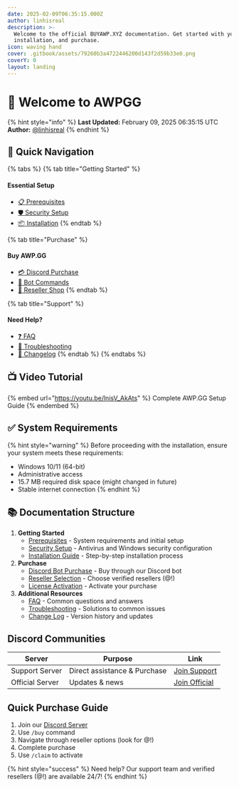 ```yaml
---
date: 2025-02-09T06:35:15.000Z
author: linhisreal
description: >-
  Welcome to the official BUYAWP.XYZ documentation. Get started with your setup,
  installation, and purchase.
icon: waving hand
cover: .gitbook/assets/79260b3a4722446200d143f2d59b33e0.png
coverY: 0
layout: landing
---
```


# 👋 Welcome to AWPGG

{% hint style="info" %}
**Last Updated:** February 09, 2025 06:35:15 UTC\
**Author:** [@linhisreal](https://github.com/linhisreal)
{% endhint %}

## 🎯 Quick Navigation

{% tabs %}
{% tab title="Getting Started" %}
#### Essential Setup

* [📋 Prerequisites](docs/getting-started/prerequisites.md)
* [🛡️ Security Setup](docs/getting-started/security-setup.md)
* [📦 Installation](docs/getting-started/installation.md)
{% endtab %}

{% tab title="Purchase" %}
#### Buy AWP.GG

* [💳 Discord Purchase](docs/purchase/purchase-guide.md#discord-bot-purchase)
* [🤖 Bot Commands](docs/purchase/purchase-guide.md#step-2-use-purchase-command)
* [🔄 Reseller Shop](docs/purchase/purchase-guide.md#step-3-select-reseller)
{% endtab %}

{% tab title="Support" %}
#### Need Help?

* [❓ FAQ](docs/additional-resources/faq.md)
* [🔧 Troubleshooting](docs/additional-resources/troubleshooting.md)
* [📝 Changelog](docs/additional-resources/changelog.md)
{% endtab %}
{% endtabs %}

## 📺 Video Tutorial

{% embed url="https://youtu.be/lnisV_AkAts" %}
Complete AWP.GG Setup Guide
{% endembed %}

## ✅ System Requirements

{% hint style="warning" %}
Before proceeding with the installation, ensure your system meets these requirements:

* Windows 10/11 (64-bit)
* Administrative access
* 15.7 MB required disk space (might changed in future)
* Stable internet connection
{% endhint %}

## 📚 Documentation Structure

1. **Getting Started**
   * [Prerequisites](docs/getting-started/prerequisites.md) - System requirements and initial setup
   * [Security Setup](docs/getting-started/security-setup.md) - Antivirus and Windows security configuration
   * [Installation Guide](docs/getting-started/installation.md) - Step-by-step installation process
2. **Purchase**
   * [Discord Bot Purchase](docs/purchase/purchase-guide.md#discord-bot-purchase) - Buy through our Discord bot
   * [Reseller Selection](docs/purchase/purchase-guide.md#step-3-select-reseller) - Choose verified resellers (@!)
   * [License Activation](docs/purchase/purchase-guide.md#license-activation) - Activate your purchase
3. **Additional Resources**
   * [FAQ](docs/additional-resources/faq.md) - Common questions and answers
   * [Troubleshooting](docs/additional-resources/troubleshooting.md) - Solutions to common issues
   * [Change Log](docs/additional-resources/changelog.md) - Version history and updates

## Discord Communities

| Server          | Purpose                      | Link                                      |
| --------------- | ---------------------------- | ----------------------------------------- |
| Support Server  | Direct assistance & Purchase | [Join Support](https://discord.gg/buyawp) |
| Official Server | Updates & news               | [Join Official](https://discord.gg/awpgg) |

## Quick Purchase Guide

1. Join our [Discord Server](https://discord.gg/buyawp)
2. Use `/buy` command
3. Navigate through reseller options (look for @!)
4. Complete purchase
5. Use `/claim` to activate

{% hint style="success" %}
Need help? Our support team and verified resellers (@!) are available 24/7!
{% endhint %}
